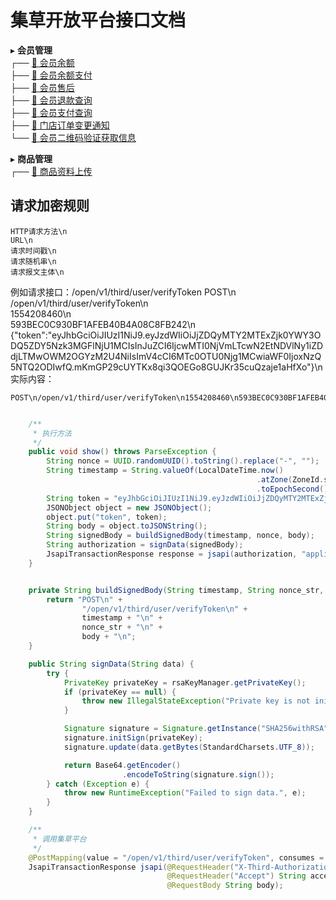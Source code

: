 # 集草开放平台接口文档

▸ **会员管理**  
    ┌── [📄 会员余额](MembershipBalance.md)  
    ├── [📄 会员余额支付](MembershipPayBalance.md)  
    ├── [📄 会员售后](MembershipRefund.md)  
    ├── [📄 会员退款查询](MembershipRefundSelect.md)  
    ├── [📄 会员支付查询](MembershipPaySelect.md)  
    ├── [📄 门店订单变更通知](StoreUpdateAnnouncement.md)  
    └── [📄 会员二维码验证获取信息](MembershipQRCodeVerification.md)

▸ **商品管理**  
    ┌── [📄 商品资料上传](UploadProductData.md)  

## 请求加密规则
```
HTTP请求方法\n
URL\n
请求时间戳\n
请求随机串\n
请求报文主体\n
```
例如请求接口：/open/v1/third/user/verifyToken
POST\n  
/open/v1/third/user/verifyToken\n  
1554208460\n  
593BEC0C930BF1AFEB40B4A08C8FB242\n  
{"token":"eyJhbGciOiJIUzI1NiJ9.eyJzdWIiOiJjZDQyMTY2MTExZjk0YWY3ODQ5ZDY5Nzk3MGFlNjU1MCIsInJuZCI6IjcwMTI0NjVmLTcwN2EtNDVlNy1iZDdjLTMwOWM2OGYzM2U4NiIsImV4cCI6MTc0OTU0Njg1MCwiaWF0IjoxNzQ5NTQ2ODIwfQ.mKmGP29cUYTKx8qi3QOEGo8GUJKr35cuQzaje1aHfXo"}\n  
实际内容：
```
POST\n/open/v1/third/user/verifyToken\n1554208460\n593BEC0C930BF1AFEB40B4A08C8FB242\n{"token":"eyJhbGciOiJIUzI1NiJ9.eyJzdWIiOiJjZDQyMTY2MTExZjk0YWY3ODQ5ZDY5Nzk3MGFlNjU1MCIsInJuZCI6IjcwMTI0NjVmLTcwN2EtNDVlNy1iZDdjLTMwOWM2OGYzM2U4NiIsImV4cCI6MTc0OTU0Njg1MCwiaWF0IjoxNzQ5NTQ2ODIwfQ.mKmGP29cUYTKx8qi3QOEGo8GUJKr35cuQzaje1aHfXo"}\n
```
```java

    /**
     * 执行方法
     */
    public void show() throws ParseException {
        String nonce = UUID.randomUUID().toString().replace("-", "");
        String timestamp = String.valueOf(LocalDateTime.now()
                                                       .atZone(ZoneId.systemDefault())
                                                       .toEpochSecond());
        String token = "eyJhbGciOiJIUzI1NiJ9.eyJzdWIiOiJjZDQyMTY2MTExZjk0YWY3ODQ5ZDY5Nzk3MGFlNjU1MCIsInJuZCI6IjcwMTI0NjVmLTcwN2EtNDVlNy1iZDdjLTMwOWM2OGYzM2U4NiIsImV4cCI6MTc0OTU0Njg1MCwiaWF0IjoxNzQ5NTQ2ODIwfQ.mKmGP29cUYTKx8qi3QOEGo8GUJKr35cuQzaje1aHfXo";
        JSONObject object = new JSONObject();
        object.put("token", token);
        String body = object.toJSONString();
        String signedBody = buildSignedBody(timestamp, nonce, body);
        String authorization = signData(signedBody);
        JsapiTransactionResponse response = jsapi(authorization, "application/json", body);
    }


    private String buildSignedBody(String timestamp, String nonce_str, String body) {
        return "POST\n" +
                "/open/v1/third/user/verifyToken\n" +
                timestamp + "\n" +
                nonce_str + "\n" +
                body + "\n";
    }

    public String signData(String data) {
        try {
            PrivateKey privateKey = rsaKeyManager.getPrivateKey();
            if (privateKey == null) {
                throw new IllegalStateException("Private key is not initialized.");
            }

            Signature signature = Signature.getInstance("SHA256withRSA");
            signature.initSign(privateKey);
            signature.update(data.getBytes(StandardCharsets.UTF_8));

            return Base64.getEncoder()
                         .encodeToString(signature.sign());
        } catch (Exception e) {
            throw new RuntimeException("Failed to sign data.", e);
        }
    }

    /**
     * 调用集草平台
     */
    @PostMapping(value = "/open/v1/third/user/verifyToken", consumes = MediaType.APPLICATION_JSON_VALUE)
    JsapiTransactionResponse jsapi(@RequestHeader("X-Third-Authorization") String authorization,
                                   @RequestHeader("Accept") String accept,
                                   @RequestBody String body);
```

